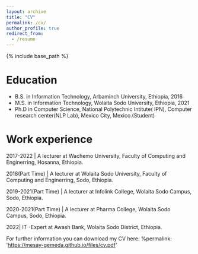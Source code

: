 ```yaml
---
layout: archive
title: "CV"
permalink: /cv/
author_profile: true
redirect_from:
  - /resume
---
```


{% include base_path %}

Education
======
* B.S. in Information Technology, Arbaminch University, Ethiopia, 2016
* M.S. in Information Technology, Wolaita Sodo University, Ethiopia, 2021
* Ph.D in Computer Science, National Polytechnic Intitute( IPN), Computer research center(NLP Lab), Mexico City, Mexico.(Student)

Work experience
======

2017-2022 | A lecturer at Wachemo University, Faculty of Computing and Enginerring, Hosanna, Ethiopia.

2018(Part Time) | A lecturer at Wolaita Sodo University, Faculty of Computing and Enginerring, Sodo, Ethiopia.

2019-2021(Part Time) | A lecturer at Infolink College, Wolaita Sodo Campus, Sodo, Ethiopia.

2020-2021(Part Time) | A lecturer at Pharma College, Wolaita Sodo Campus, Sodo, Ethiopia.

2022| IT -Expert at Awash Bank, Wolaita Sodo District, Ethiopia.
  
For further information you can download my CV here: 
%permalink: 'https://mesay-gemeda.github.io/files/cv.pdf'

